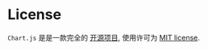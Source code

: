 # License

`Chart.js` 是是一款完全的 <a href="https://github.com/chartjs/Chart.js" target="_blank">开源项目,</a> 使用许可为 <a href="http://opensource.org/licenses/MIT" target="_blank">MIT license</a>.